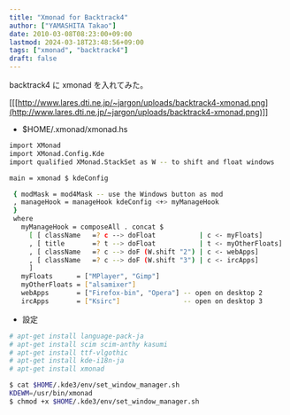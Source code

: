 ```yaml
---
title: "Xmonad for Backtrack4"
author: ["YAMASHITA Takao"]
date: 2010-03-08T08:23:00+09:00
lastmod: 2024-03-18T23:48:56+09:00
tags: ["xmonad", "backtrack4"]
draft: false
---
```


backtrack4 に xmonad を入れてみた。

[[[http://www.lares.dti.ne.jp/~jargon/uploads/backtrack4-xmonad.png](http://www.lares.dti.ne.jp/~jargon/uploads/backtrack4-xmonad.png)]]

-   $HOME/.xmonad/xmonad.hs

<!--listend-->

```sh
import XMonad
import XMonad.Config.Kde
import qualified XMonad.StackSet as W -- to shift and float windows

main = xmonad $ kdeConfig

 { modMask = mod4Mask -- use the Windows button as mod
 , manageHook = manageHook kdeConfig <+> myManageHook
 }
 where
   myManageHook = composeAll . concat $
     [ [ className   =? c --> doFloat           | c <- myFloats]
     , [ title       =? t --> doFloat           | t <- myOtherFloats]
     , [ className   =? c --> doF (W.shift "2") | c <- webApps]
     , [ className   =? c --> doF (W.shift "3") | c <- ircApps]
     ]
   myFloats      = ["MPlayer", "Gimp"]
   myOtherFloats = ["alsamixer"]
   webApps       = ["Firefox-bin", "Opera"] -- open on desktop 2
   ircApps       = ["Ksirc"]                -- open on desktop 3
```

-   設定

<!--listend-->

```sh
# apt-get install language-pack-ja
# apt-get install scim scim-anthy kasumi
# apt-get install ttf-vlgothic
# apt-get install kde-i18n-ja
# apt-get install xmonad

$ cat $HOME/.kde3/env/set_window_manager.sh
KDEWM=/usr/bin/xmonad
$ chmod +x $HOME/.kde3/env/set_window_manager.sh
```
